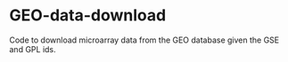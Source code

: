 # GEO-data-download
Code to download microarray data from the GEO database given the GSE and GPL ids.
